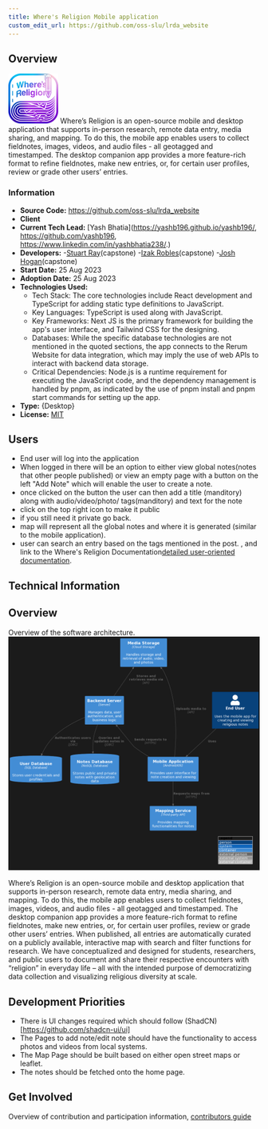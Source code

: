 ```yaml
---
title: Where's Religion Mobile application
custom_edit_url: https://github.com/oss-slu/lrda_website
---
```

<!-- A header image is optional; if used should be no greater than 200x600 -->
<!--![Header Alt Text](header.png) -->

## Overview

![Alt](100x100.png) Where’s Religion is an open-source mobile and desktop application that supports in-person research, remote data entry, media sharing, and mapping. To do this, the mobile app enables users to collect fieldnotes, images, videos, and audio files - all geotagged and timestamped. The desktop companion app provides a more feature-rich format to refine fieldnotes, make new entries, or, for certain user profiles, review or grade other users’ entries.

### Information

- **Source Code:** <https://github.com/oss-slu/lrda_website>
- **Client** <!-- Name of the customer, possibly a link (check with them first). -->
- **Current Tech Lead:** [Yash Bhatia](https://yashb196.github.io/yashb196/, https://github.com/yashb196, https://www.linkedin.com/in/yashbhatia238/.)
- **Developers:**
  -[Stuart Ray](https://github.com/Stuartwastaken)(capstone)
  -[Izak Robles](https://github.com/izakrobles)(capstone)
  -[Josh Hogan](https://github.com/Josh-Hogan-87)(capstone)
- **Start Date:** 25 Aug 2023
- **Adoption Date:** 25 Aug 2023
- **Technologies Used:** 
  - Tech Stack: The core technologies include React development and TypeScript for adding static type definitions to JavaScript​​.
  - Key Languages: TypeScript is used along with JavaScript​​​​.
  - Key Frameworks: Next JS is the primary framework for building the app's user interface, and Tailwind CSS for the designing​​.
  - Databases: While the specific database technologies are not mentioned in the quoted sections, the app connects to the Rerum Website for data integration, which may imply the use of web APIs to interact with backend data storage​​.
  - Critical Dependencies: Node.js is a runtime requirement for executing the JavaScript code, and the dependency management is handled by pnpm, as indicated by the use of pnpm install and pnpm start commands for setting up the app​​​​​​.
- **Type:** {Desktop}
- **License:** [MIT](https://opensource.org/license/mit/)

## Users

- End user will log into the application 
- When logged in there will be an option to either view global notes(notes that other people published) or view an empty page with a button on the left "Add Note" which will enable the user to create a note.
- once clicked on the button the user can then add a title (manditory) along with audio/video/photo/ tags(manditory) and text for the note 
- click on the top right icon to make it public
- if you still need it private go back.
- map will represent all the global notes and where it is generated (similar to the mobile application).
- user can search an entry based on the tags mentioned in the post.
, and link to the Where's Religion Documentation[detailed user-oriented documentation](https://github.com/oss-slu/lrda_website/blob/main/README.md).

## Technical Information

## Overview
Overview of the software architecture.
![Software Architecture](architecture.png)

Where’s Religion is an open-source mobile and desktop application that supports in-person research, remote data entry, media sharing, and mapping. To do this, the mobile app enables users to collect fieldnotes, images, videos, and audio files - all geotagged and timestamped. The desktop companion app provides a more feature-rich format to refine fieldnotes, make new entries, or, for certain user profiles, review or grade other users’ entries. When published, all entries are automatically curated on a publicly available, interactive map with search and filter functions for research. We have conceptualized and designed for students, researchers, and public users to document and share their respective encounters with “religion” in everyday life – all with the intended purpose of democratizing data collection and visualizing religious diversity at scale.

## Development Priorities

- There is UI changes required which should follow (ShadCN)[https://github.com/shadcn-ui/ui]
- The Pages to add note/edit note should have the functionality to access photos and videos from local systems.
- The Map Page should be built based on either open street maps or leaflet.
- The notes should be fetched onto the home page.

## Get Involved

Overview of contribution and participation information, [contributors guide](https://github.com/oss-slu/lrda_website/blob/main/README.md)
